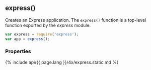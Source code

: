 <h2>express()</h2>

Creates an Express application. The `express()` function is a top-level function exported by the _express_ module.

~~~js
var express = require('express');
var app = express();
~~~

<h3 id='express.properties'>Properties</h3>

<section markdown="1">
  {% include api/{{ page.lang }}/4x/express.static.md %}
</section>
